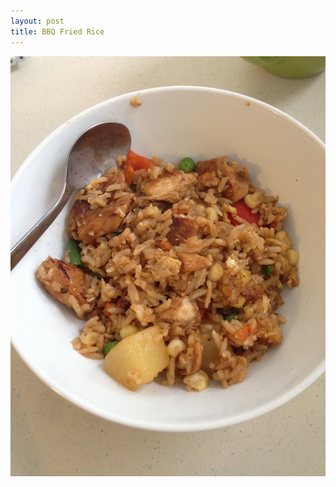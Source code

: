 ```yaml
---
layout: post
title: BBQ Fried Rice
---
```


<img class="food-photo" src="/themenu/images/food/2014-10-16.jpg">
